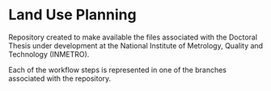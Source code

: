 # Land Use Planning

Repository created to make available the files associated with the Doctoral Thesis under development at the National Institute of Metrology, Quality and Technology (INMETRO).

Each of the workflow steps is represented in one of the branches associated with the repository.
